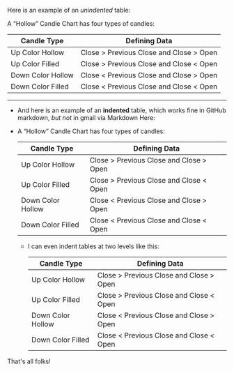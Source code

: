 Here is an example of an *unindented* table:

A “Hollow” Candle Chart has four types of candles:

| Candle Type | Defining Data |
| --- | --- |
| Up Color Hollow | Close > Previous Close  and  Close > Open |
| Up Color Filled | Close > Previous Close  and  Close < Open |
| Down Color Hollow | Close < Previous Close  and  Close > Open |
| Down Color Filled | Close < Previous Close  and  Close < Open |

---

* And here is an example of an **indented** table, which works fine in GitHub markdown, *but not* in gmail via Markdown Here:

* A “Hollow” Candle Chart has four types of candles:
  
  | Candle Type | Defining Data |
  | --- | --- |
  | Up Color Hollow | Close > Previous Close  and  Close > Open |
  | Up Color Filled | Close > Previous Close  and  Close < Open |
  | Down Color Hollow | Close < Previous Close  and  Close > Open |
  | Down Color Filled | Close < Previous Close  and  Close < Open |
  
  - I can even indent tables at two levels like this:
    
    | Candle Type | Defining Data |
    | --- | --- |
    | Up Color Hollow | Close > Previous Close  and  Close > Open |
    | Up Color Filled | Close > Previous Close  and  Close < Open |
    | Down Color Hollow | Close < Previous Close  and  Close > Open |
    | Down Color Filled | Close < Previous Close  and  Close < Open |
    
That's all folks!
